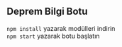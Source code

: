 ## Deprem Bilgi Botu

`npm install` yazarak modülleri indirin
<br>
`npm start` yazarak botu başlatın
